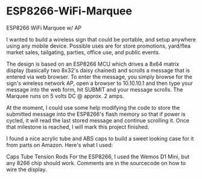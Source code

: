 # ESP8266-WiFi-Marquee
ESP8266 WiFi Marquee w/ AP



I wanted to build a wireless sign that could be portable, and setup anywhere using any mobile device. Possible uses are for store promotions, yard/flea market sales, tailgating, parties, office use, and public events.

The design is based on an ESP8266 MCU which drives a 8x64 matrix display (basically two 8x32's daisy chained) and scrolls a message that is entered via web browser. To enter the message, you simply browse for the sign's wireless network AP, open a browser to 10.10.10.1 and then type your message into the web form, hit SUBMIT and your message scrolls. The Marquee runs on 5 volts DC @ approx. 2 amps.

At the moment, I could use some help modifying the code to store the submitted message into the ESP8266's flash memory so that if power is cycled, it will read the last stored message and continue scrolling it. Once that milestone is reached, I will mark this project finished.

I found a nice acrylic tube and ABS caps to build a sweet looking case for it from parts on Amazon. Here's what I used:

Caps
Tube
Tension Rods
For the ESP8266, I used the Wemos D1 Mini, but any 8266 chip should work. Comments are in the sourcecode on how to wire the display.
